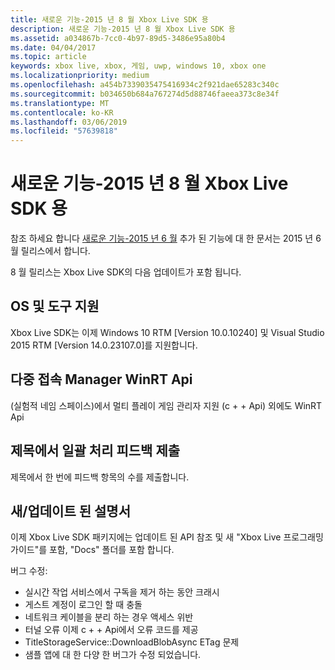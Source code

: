```yaml
---
title: 새로운 기능-2015 년 8 월 Xbox Live SDK 용
description: 새로운 기능-2015 년 8 월 Xbox Live SDK 용
ms.assetid: a034867b-7cc0-4b97-89d5-3486e95a80b4
ms.date: 04/04/2017
ms.topic: article
keywords: xbox live, xbox, 게임, uwp, windows 10, xbox one
ms.localizationpriority: medium
ms.openlocfilehash: a454b7339035475416934c2f921dae65283c340c
ms.sourcegitcommit: b034650b684a767274d5d88746faeea373c8e34f
ms.translationtype: MT
ms.contentlocale: ko-KR
ms.lasthandoff: 03/06/2019
ms.locfileid: "57639818"
---
```

# <a name="whats-new-for-the-xbox-live-sdk---august-2015"></a>새로운 기능-2015 년 8 월 Xbox Live SDK 용

참조 하세요 합니다 [새로운 기능-2015 년 6 월](1506-whats-new.md) 추가 된 기능에 대 한 문서는 2015 년 6 월 릴리스에서 합니다.

8 월 릴리스는 Xbox Live SDK의 다음 업데이트가 포함 됩니다.

## <a name="os-and-tool-support"></a>OS 및 도구 지원
Xbox Live SDK는 이제 Windows 10 RTM [Version 10.0.10240] 및 Visual Studio 2015 RTM [Version 14.0.23107.0]를 지원합니다.

## <a name="multiplayer-manager-winrt-apis"></a>다중 접속 Manager WinRT Api
(실험적 네임 스페이스)에서 멀티 플레이 게임 관리자 지원 (c + + Api) 외에도 WinRT Api

## <a name="submit-batch-feedback-from-a-title"></a>제목에서 일괄 처리 피드백 제출
제목에서 한 번에 피드백 항목의 수를 제출합니다.

## <a name="newupdated-documentation"></a>새/업데이트 된 설명서
이제 Xbox Live SDK 패키지에는 업데이트 된 API 참조 및 새 "Xbox Live 프로그래밍 가이드"를 포함, "Docs" 폴더를 포함 합니다.

버그 수정:

* 실시간 작업 서비스에서 구독을 제거 하는 동안 크래시
* 게스트 계정이 로그인 할 때 충돌
* 네트워크 케이블을 분리 하는 경우 액세스 위반
* 터널 오류 이제 c + + Api에서 오류 코드를 제공
* TitleStorageService::DownloadBlobAsync ETag 문제
* 샘플 앱에 대 한 다양 한 버그가 수정 되었습니다.
